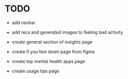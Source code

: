# TODO

* add navbar
* add recs and generated images to feeling bad activity
* create general section of insights page

* create if you feel down page from figma
* create top mental health apps page
* create usage tips page